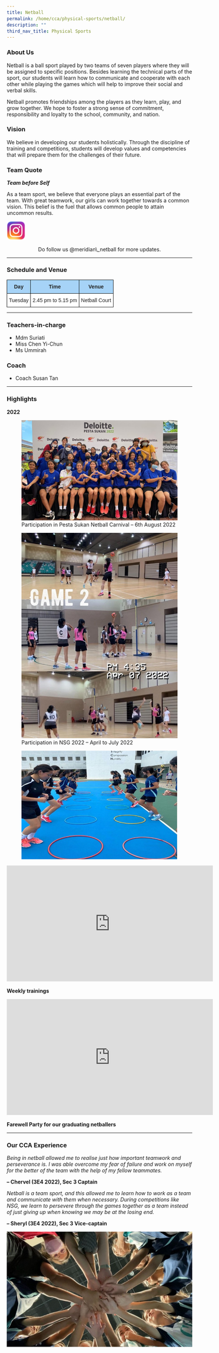 ```yaml
---
title: Netball
permalink: /home/cca/physical-sports/netball/
description: ""
third_nav_title: Physical Sports
---
```

### About Us

Netball is a ball sport played by two teams of seven players where they will be assigned to specific positions. Besides learning the technical parts of the sport, our students will learn how to communicate and cooperate with each other while playing the games which will help to improve their social and verbal skills.

Netball promotes friendships among the players as they learn, play, and grow together. We hope to foster a strong sense of commitment, responsibility and loyalty to the school, community, and nation.

### Vision

We believe in developing our students holistically. Through the discipline of training and competitions, students will develop values and competencies that will prepare them for the challenges of their future.

### Team Quote

_**Team before Self**_

As a team sport, we believe that everyone plays an essential part of the team. With great teamwork, our girls can work together towards a common vision. This belief is the fuel that allows common people to attain uncommon results.

<img src="/images/instagram.png" 
     style="width:10%">
<center>Do follow us @meridian\_netball for more updates.</center>


* * * 

### Schedule and Venue

<style type="text/css">
.tg  {border-collapse:collapse;border-spacing:0;}
.tg td{border-color:black;border-style:solid;border-width:1px;font-family:Arial, sans-serif;font-size:14px;
  overflow:hidden;padding:10px 5px;word-break:normal;}
.tg th{border-color:black;border-style:solid;border-width:1px;font-family:Arial, sans-serif;font-size:14px;
  font-weight:normal;overflow:hidden;padding:10px 5px;word-break:normal;}
.tg .tg-92cm{background-color:#A6D3F7;color:#222;font-weight:bold;text-align:center;vertical-align:top}
.tg .tg-a3j2{background-color:#FFF;color:#222;text-align:center;vertical-align:middle}
</style>
<table class="tg">
<thead>
  <tr>
    <th class="tg-92cm"><span style="font-weight:bold">Day</span></th>
    <th class="tg-92cm"><span style="font-weight:bold">Time</span></th>
    <th class="tg-92cm"><span style="font-weight:bold">Venue</span></th>
  </tr>
</thead>
<tbody>
  <tr>
    <td class="tg-a3j2"><span style="background-color:#FFF">Tuesday</span></td>
    <td class="tg-a3j2" rowspan="2"><span style="background-color:#FFF">2.45 pm to 5.15 pm</span></td>
    <td class="tg-a3j2"><span style="background-color:#FFF">Netball Court</span></td>
  </tr>
</tbody>
</table>

* * *

### Teachers-in-charge

*   Mdm Suriati
*   Miss Chen Yi-Chun
*   Ms Ummirah

### Coach
*   Coach Susan Tan

* * * 

### Highlights

**2022**

<figure>
<img src="/images/Netball-02.jpg">
<figcaption>Participation in Pesta Sukan Netball Carnival – 6th August 2022</figcaption>
</figure>

<figure>
<img src="/images/Netball-04.jpg">
<figcaption>Participation in NSG 2022 – April to July 2022</figcaption>
</figure>

<figure>
<img src="/images/Netball-03.jpg">
</figure>

<iframe width="560" height="315" src="https://www.youtube.com/embed/fdLK300t6so" title="YouTube video player" frameborder="0" allow="accelerometer; autoplay; clipboard-write; encrypted-media; gyroscope; picture-in-picture; web-share" allowfullscreen></iframe>

**Weekly trainings**

<iframe width="560" height="315" src="https://www.youtube.com/embed/xEVTmCTdnxk" title="YouTube video player" frameborder="0" allow="accelerometer; autoplay; clipboard-write; encrypted-media; gyroscope; picture-in-picture; web-share" allowfullscreen></iframe>

**Farewell Party for our graduating netballers**

* * *

### Our CCA Experience

_Being in netball allowed me to realise just how important teamwork and perseverance is. I was able overcome my fear of failure and work on myself for the better of the team with the help of my fellow teammates._

**– Chervel (3E4 2022), Sec 3 Captain**

_Netball is a team sport, and this allowed me to learn how to work as a team and communicate with them when necessary. During competitions like NSG, we learn to persevere through the games together as a team instead of just giving up when knowing we may be at the losing end._

**– Sheryl (3E4 2022), Sec 3 Vice-captain**

![](/images/Netball-01.jpg)